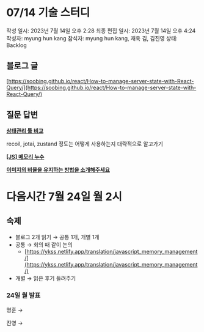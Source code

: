 # 07/14 기술 스터디

작성 일시: 2023년 7월 14일 오후 2:28
최종 편집 일시: 2023년 7월 14일 오후 4:24
작성자: myung hun kang
참석자: myung hun kang, 재욱 김, 김진영
상태: Backlog

## 블로그 글

[https://soobing.github.io/react/How-to-manage-server-state-with-React-Query/](https://soobing.github.io/react/How-to-manage-server-state-with-React-Query/)

## 질문 답변

**[상태관리 툴 비교](https://github.com/wanted-9th-3team/frontend-study/discussions/77)**

 recoil, jotai, zustand 정도는 어떻게 사용하는지 대략적으로 알고가기

**[[JS] 메모리 누수](https://github.com/wanted-9th-3team/frontend-study/discussions/78)**

**[이미지의 비율을 유지하는 방법을 소개해주세요](https://github.com/wanted-9th-3team/frontend-study/discussions/79)**

# 다음시간 7월 24일 월 2시

## 숙제

- 블로그 2개 읽기 → 공통 1개, 개별 1개
- 공통 → 회의 때 같이 논의
    - [https://ykss.netlify.app/translation/javascript_memory_management/](https://ykss.netlify.app/translation/javascript_memory_management/)
- 개별 → 읽은 후기 들려주기

### 24일 월 발표

 명훈 → 

 진영 →